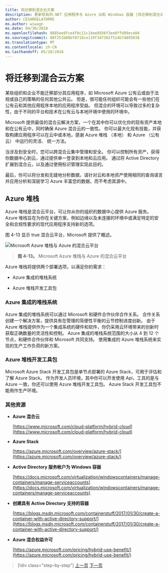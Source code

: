 ```yaml
---
title: 将迁移到混合云方案
description: 更新现有的.NET 应用程序与 Azure 云和 Windows 容器 |将迁移到混合云方案
author: CESARDELATORRE
ms.author: wiwagn
ms.date: 04/30/2018
ms.openlocfilehash: 8885ee8fce4f8c11c14ee8936f3ee0ffd89ece04
ms.sourcegitcommit: 88f251b08bf0718ce119f3d7302f514b74895038
ms.translationtype: MT
ms.contentlocale: zh-CN
ms.lasthandoff: 05/10/2018
---
```

# <a name="migrate-to-hybrid-cloud-scenarios"></a>将迁移到混合云方案

某些组织和企业不能迁移部分其应用程序，如 Microsoft Azure 公有云或由于法规或自己的策略的任何其他公共云。 但是，很可能任何组织可能会有一些他们在公有云和其他应用程序本地的应用程序受益。 但混合的环境可以导致过多的复杂性，由于不同的平台和技术在公有云与本地环境中使用的环境中。

Microsoft 提供最佳的混合云解决方案，一个在其中你可以优化你的现有资产本地和在公有云中，同时确保 Azure 混合云的一致性。 你可以最大化现有技能，并获取构建应用程序可以在云中或本地，感谢 Azure 堆栈 （本地） 和 Azure （公有云） 中运行的灵活、 统一方法。

当涉及到安全时，您可以跨混合云集中管理和安全。 你可以控制所有资产，获得你数据中心到云，通过提供单一登录到本地和云应用。 通过将 Active Directory 扩展到混合云，以及通过使用标识管理实现此目的。

最后，你可以将分发和无缝地分析数据，请针对云和本地资产使用相同的查询语言并应用分析和深层学习 Azure 丰富您的数据，而不考虑其源中。

## <a name="azure-stack"></a>Azure 堆栈

Azure 堆栈是混合云平台，可让你从你的组织的数据中心提供 Azure 服务。 Azure 堆栈旨在为你在关键方案，例如边缘以及未连接的环境中或满足特定的安全和合规性要求的现代应用程序支持新的选项。

图 4-13 显示 true 混合云平台，Microsoft 提供了概述。

![Microsoft Azure 堆栈与 Azure 的混合云平台](./media/image13.jpg)

> **图 4-13。** Microsoft Azure 堆栈与 Azure 的混合云平台

Azure 堆栈将提供两个部署选项，以满足你的需求：

-   Azure 集成的堆栈系统

-   Azure 堆栈开发工具包

### <a name="azure-stack-integrated-systems"></a>Azure 集成的堆栈系统

Azure 集成的堆栈系统可以通过 Microsoft 和硬件合作伙伴合作关系。 合作关系创建一个解决方案，提供具有在管理的简便性平衡的云节控制进度创新。 由于 Azure 堆栈提供作为一个集成系统的硬件和软件，你仍采用云环境带来的创新时获取正确数量的灵活性和控制。 Azure 集成的堆栈系统范围的大小从 4 到 12 个节点，和硬件合作伙伴和 Microsoft 共同支持。 使用集成的 Azure 堆栈系统来实现的生产工作负荷的新方案。

### <a name="azure-stack-development-kit"></a>Azure 堆栈开发工具包

Microsoft Azure Stack 开发工具包是单节点部署的 Azure Stack，可用于评估和了解 Azure Stack。 作为开发人员环境，其中你可以开发使用 Api，工具的是与 Azure 一致，你还可以使用 Azure 堆栈开发工具包。 Azure Stack 开发工具包不能用作生产环境。

### <a name="additional-resources"></a>其他资源

-   **Azure 混合云**

    [https://www.microsoft.com/cloud-platform/hybrid-cloud](https://www.microsoft.com/cloud-platform/hybrid-cloud)

-   **Azure Stack**

    [https://azure.microsoft.com/overview/azure-stack/](https://azure.microsoft.com/overview/azure-stack/)

-   **Active Directory 服务帐户为 Windows 容器**

    [https://docs.microsoft.com/virtualization/windowscontainers/manage-containers/manage-serviceaccounts](https://docs.microsoft.com/virtualization/windowscontainers/manage-containers/manage-serviceaccounts)

-   **创建具有 Active Directory 支持的容器**

    [https://blogs.msdn.microsoft.com/containerstuff/2017/01/30/create-a-container-with-active-directory-support/](https://blogs.msdn.microsoft.com/containerstuff/2017/01/30/create-a-container-with-active-directory-support/)

-   **Azure 混合权益许可**

    [https://azure.microsoft.com/pricing/hybrid-use-benefit/](https://azure.microsoft.com/pricing/hybrid-use-benefit/)

>[!div class="step-by-step"]
[上一页](modernize-your-apps-lifecycle-with-ci-cd-pipelines-and-devops-tools-in-the-cloud.md)
[下一页](../walkthroughs-technical-get-started-overview.md)
